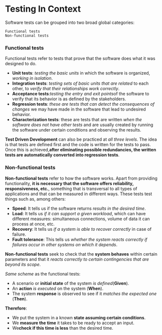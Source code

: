 # Testing In Context
Software tests can be grouped into two broad global categories:

    Functional tests
    Non-functional tests

### Functional tests
Functional tests refer to tests that prove that the software does what it was designed to do.
- **Unit tests**: *testing the basic units* in which the software is organized, *working in isolation*.
- **Integration tests**: *testing sets of basic units that are related* to each other, to *verify that their relationships work correctly*.
- **Acceptance tests**:*testing the entry and exit points*of the software to verify that its behavior is as defined by the stakeholders.
- **Regression tests**: *these are tests that can detect the consequences of changes* we may have made in the software that lead to undesired behavior.
- **Characterization tests**: these are tests that are written *when the software does not have other tests* and are usually created by running the software under certain conditions and observing the results.

**Test Driven Development** can also be practiced at *all three levels*. The idea is that tests are defined first and the code is written for the tests to pass. Once this is achieved,**after eliminating possible redundancies, the written tests are automatically converted into regression tests**.

### Non-functional tests
**Non-functional tests** refer to how the software works. Apart from providing functionality, **it is necessary that the software offers reliability, responsiveness, etc.**, something that is transversal to all types of applications and that can be measured in different ways. These tests test things such as, among others:
- **Speed**: It tells us if the software returns *results in the desired time*.
- **Load**: It tells us *if it can support a given workload*, which can have different measures: simultaneous connections, volume of data it can process at once, etc.
- **Recovery**: It tells us *if a system is able to recover correctly* in case of failure.
- **Fault tolerance**: This tells us *whether the system reacts correctly if failures occur in other systems on which it depends*.

**Non-functional tests** seek to check that the **system behaves** within certain parameters and that it *reacts correctly to certain contingencies that are beyond its scope*.

*Same scheme* as the functional tests:
- A scenario or **initial state** of the system *is defined*(**Given**).
- An **action** *is executed* on the system (**When**).
- The system **response** is observed to see if it *matches the expected one* (**Then**).

**Therefore**:
- We put the system in a known **state assuming certain conditions**.
- We **measure the time** it takes to be ready to accept an input.
- We**check if this time is less** than the desired time.
